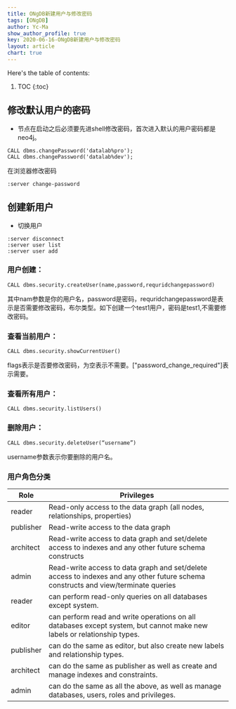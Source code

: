 ```yaml
---
title: ONgDB新建用户与修改密码
tags: [ONgDB]
author: Yc-Ma
show_author_profile: true
key: 2020-06-16-ONgDB新建用户与修改密码
layout: article
chart: true
---
```


Here's the table of contents:
1. TOC
{:toc}

## 修改默认用户的密码
- 节点在启动之后必须要先进shell修改密码，首次进入默认的用户密码都是neo4j。
```
CALL dbms.changePassword('datalab%pro');
CALL dbms.changePassword('datalab%dev');
```
在浏览器修改密码
```
:server change-password
```

## 创建新用户
- 切换用户
```
:server disconnect
:server user list
:server user add
```
### 用户创建：
```
CALL dbms.security.createUser(name,password,requridchangepassword)
```
其中nam参数是你的用户名，password是密码，requridchangepassword是表示是否需要修改密码，布尔类型。如下创建一个test1用户，密码是test1,不需要修改密码。
### 查看当前用户：
```
CALL dbms.security.showCurrentUser()
```
flags表示是否要修改密码，为空表示不需要。["password_change_required"]表示需要。
### 查看所有用户：
```
CALL dbms.security.listUsers()
```
### 删除用户：
```
CALL dbms.security.deleteUser(“username”)
```
username参数表示你要删除的用户名。

### 用户角色分类
|Role|Privileges|
|---|---|
|reader	|Read-only access to the data graph (all nodes, relationships, properties)|
|publisher	|Read-write access to the data graph|
|architect	|Read-write access to data graph and set/delete access to indexes and any other future schema constructs|
|admin	|Read-write access to data graph and set/delete access to indexes and any other future schema constructs and view/terminate queries|
|reader | can perform read-only queries on all databases except system.|
|editor | can perform read and write operations on all databases except system, but cannot make new labels or relationship types.|
|publisher | can do the same as editor, but also create new labels and relationship types.|
|architect | can do the same as publisher as well as create and manage indexes and constraints.|
|admin | can do the same as all the above, as well as manage databases, users, roles and privileges.|

